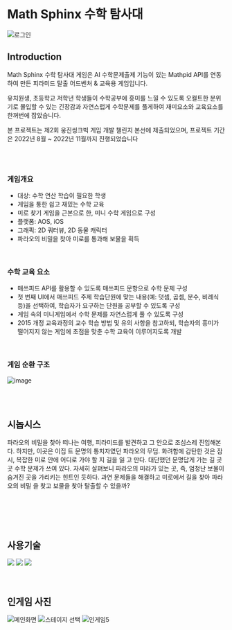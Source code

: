 # Math Sphinx 수학 탐사대

![로그인](https://github.com/JuJangGwon/Math_Sphinx/assets/40955023/c5dc4fa6-df9b-44b1-8100-c089ceaf0389)


## Introduction
Math Sphinx 수학 탐사대 게임은 AI 수학문제출제 기능이 있는 Mathpid API를 연동하여 만든 피라미드 탈출 어드벤처 & 교육용 게임입니다.

유치원생, 초등학교 저학년 학생들이 수학공부에 흥미를 느낄 수 있도록 오컬트한 분위기로 몰입할 수 있는 긴장감과 자연스럽게 수학문제를 풀게하여 재미요소와 교육요소를 한꺼번에 잡았습니다. 

본 프로젝트는 제2회 웅진씽크빅 게임 개발 챌린지 본선에 제출되었으며, 프로젝트 기간은 2022년 8월 ~ 2022년 11월까지 진행되었습니다

<br/> 
<br/> 

### 게임개요
* 대상: 수학 연산 학습이 필요한 학생
* 게임을 통한 쉽고 재밌는 수학 교육
* 미로 찾기 게임을 근본으로 한, 미니 수학 게임으로 구성 
* 플랫폼: AOS, iOS
* 그래픽: 2D 쿼터뷰, 2D 동물 캐릭터
* 파라오의 비밀을 찾아 미로를 통과해 보물을 획득
 
 <br/> 
 
### 수학 교육 요소
* 매쓰피드 API를 활용할 수 있도록 매쓰피드 문항으로 수학 문제 구성
* 첫 번째 UI에서 매쓰피드 주제 학습단원에 맞는 내용(예: 덧셈, 곱셈, 분수, 비례식 등)을 선택하여,
학습자가 요구하는 단원을 공부할 수 있도록 구성
* 게임 속의 미니게임에서 수학 문제를 자연스럽게 풀 수 있도록 구성
* 2015 개정 교육과정의 교수 학습 방법 및 유의 사항을 참고하되, 학습자의 흥미가 떨어지지 않는
게임에 초점을 맞춘 수학 교육이 이루어지도록 개발

<br/> 


### 게임 순환 구조
 ![image](https://github.com/JuJangGwon/Math_Sphinx/assets/40955023/3636a5cb-50f2-4dca-83c7-a63db75c6594)

<br/> 
<br/> 

## 시놉시스 
파라오의 비밀을 찾아 떠나는 여행, 피라미드를 발견하고 그 안으로 조심스레 진입해본다. 하지만, 이곳은 이집
트 문명의 통치자였던 파라오의 무덤. 화려함에 감탄한 것은 잠시, 복잡한 미로 안에 어디로 가야 할 지 길을 잃 고 만다. 대단했던 문명답게 가는 길 곳곳 수학 문제가 쓰여 있다. 자세히 살펴보니 파라오의 미라가 있는 곳, 즉, 엄청난 보물이 숨겨진 곳을 가리키는 힌트인 듯하다. 과연 문제들을 해결하고 미로에서 길을 찾아 파라오의 비밀 을 찾고 보물을 찾아 탈출할 수 있을까?
 
<br/> 
<br/> 


<br/> 
<br/> 

## 사용기술 
<div>
 <img src="https://img.shields.io/badge/Unity-000000?style=flat-square&logo=Unity&logoColor=white"/>
 <img src="https://img.shields.io/badge/C Sharp-239120?style=flat-square&logo=CSharp&logoColor=white"/>
<img src="https://img.shields.io/badge/AWS-232F3E?style=flat-square&logo=AWS&logoColor=white" />
 </div>
 
<br/> 
<br/> 


 ## 인게임 사진
![메인화면](https://github.com/JuJangGwon/Math_Sphinx/assets/40955023/3d9e0257-2885-46bb-9237-d0f370b58888)
![스테이지 선택](https://github.com/JuJangGwon/Math_Sphinx/assets/40955023/4c925d46-6030-49f9-bff8-d3c71ce7e2db)
 ![인게임5](https://github.com/JuJangGwon/Math_Sphinx/assets/40955023/a942c30d-8b08-401b-aaa3-20affca37276)
 
<br/> 


 
